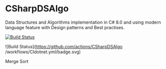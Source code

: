 # CSharpDSAlgo
Data Structures and Algorithms implementation in C# 8.0 and using modern language feature with Design patterns and Best practises.

[![Build Status](https://dev.azure.com/abhinav-galodha/DataStructureAlgorithms/_apis/build/status/abhinavgalodha.CSharpDSAlgo?branchName=master)](https://dev.azure.com/abhinav-galodha/DataStructureAlgorithms/_build/latest?definitionId=1&branchName=master)

![Build Status](https://github.com/actions/CSharpDSAlgo /workflows/CIdotnet.yml/badge.svg)

Merge Sort
